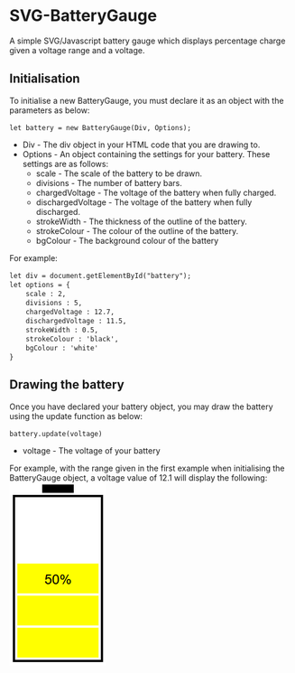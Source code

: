 # SVG-BatteryGauge
A simple SVG/Javascript battery gauge which displays percentage charge given a voltage range and a voltage.  
## Initialisation  
To initialise a new BatteryGauge, you must declare it as an object with the parameters as below:
```
let battery = new BatteryGauge(Div, Options);
```
* Div - The div object in your HTML code that you are drawing to.  
* Options - An object containing the settings for your battery. These settings are as follows:
    * scale - The scale of the battery to be drawn.
    * divisions - The number of battery bars.
    * chargedVoltage - The voltage of the battery when fully charged.
    * dischargedVoltage - The voltage of the battery when fully discharged.
    * strokeWidth - The thickness of the outline of the battery.
    * strokeColour - The colour of the outline of the battery.
    * bgColour - The background colour of the battery

For example:
```
let div = document.getElementById("battery");
let options = {
    scale : 2,
    divisions : 5,
    chargedVoltage : 12.7,
    dischargedVoltage : 11.5,
    strokeWidth : 0.5,
    strokeColour : 'black',
    bgColour : 'white'
}
```  
## Drawing the battery  
Once you have declared your battery object, you may draw the battery using the update function as below:  
```
battery.update(voltage)
```
* voltage - The voltage of your battery  
  
For example, with the range given in the first example when initialising the BatteryGauge object, a voltage value of 12.1 will display the following:  
![50% Battery](battery.png)